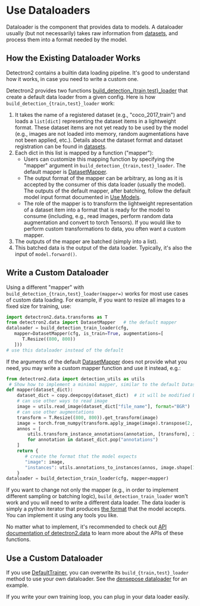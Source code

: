 
# Use Dataloaders

Dataloader is the component that provides data to models.
A dataloader usually (but not necessarily) takes raw information from [datasets](datasets.md),
and process them into a format needed by the model.

## How the Existing Dataloader Works

Detectron2 contains a builtin data loading pipeline.
It's good to understand how it works, in case you need to write a custom one.

Detectron2 provides two functions
[build_detection_{train,test}_loader](../modules/data.html#detectron2.data.build_detection_train_loader)
that create a default data loader from a given config.
Here is how `build_detection_{train,test}_loader` work:

1. It takes the name of a registered dataset (e.g., "coco_2017_train") and loads a `list[dict]` representing the dataset items
   in a lightweight format. These dataset items are not yet ready to be used by the model (e.g., images are
   not loaded into memory, random augmentations have not been applied, etc.).
   Details about the dataset format and dataset registration can be found in
   [datasets](./datasets.md).
2. Each dict in this list is mapped by a function ("mapper"):
   * Users can customize this mapping function by specifying the "mapper" argument in
        `build_detection_{train,test}_loader`. The default mapper is [DatasetMapper](../modules/data.html#detectron2.data.DatasetMapper).
   * The output format of the mapper can be arbitrary, as long as it is accepted by the consumer of this data loader (usually the model).
     The outputs of the default mapper, after batching, follow the default model input format documented in
     [Use Models](./models.html#model-input-format).
   * The role of the mapper is to transform the lightweight representation of a dataset item into a format
     that is ready for the model to consume (including, e.g., read images, perform random data augmentation and convert to torch Tensors).
     If you would like to perform custom transformations to data, you often want a custom mapper.
3. The outputs of the mapper are batched (simply into a list).
4. This batched data is the output of the data loader. Typically, it's also the input of
   `model.forward()`.


## Write a Custom Dataloader

Using a different "mapper" with `build_detection_{train,test}_loader(mapper=)` works for most use cases
of custom data loading.
For example, if you want to resize all images to a fixed size for training, use:

```python
import detectron2.data.transforms as T
from detectron2.data import DatasetMapper   # the default mapper
dataloader = build_detection_train_loader(cfg,
   mapper=DatasetMapper(cfg, is_train=True, augmentations=[
      T.Resize((800, 800))
   ]))
# use this dataloader instead of the default
```
If the arguments of the default [DatasetMapper](../modules/data.html#detectron2.data.DatasetMapper)
does not provide what you need, you may write a custom mapper function and use it instead, e.g.:

```python
from detectron2.data import detection_utils as utils
 # Show how to implement a minimal mapper, similar to the default DatasetMapper
def mapper(dataset_dict):
    dataset_dict = copy.deepcopy(dataset_dict)  # it will be modified by code below
    # can use other ways to read image
    image = utils.read_image(dataset_dict["file_name"], format="BGR")
    # can use other augmentations
    transform = T.Resize((800, 800)).get_transform(image)
    image = torch.from_numpy(transform.apply_image(image).transpose(2, 0, 1))
    annos = [
        utils.transform_instance_annotations(annotation, [transform], image.shape[1:])
        for annotation in dataset_dict.pop("annotations")
    ]
    return {
       # create the format that the model expects
       "image": image,
       "instances": utils.annotations_to_instances(annos, image.shape[1:])
    }
dataloader = build_detection_train_loader(cfg, mapper=mapper)
```

If you want to change not only the mapper (e.g., in order to implement different sampling or batching logic),
`build_detection_train_loader` won't work and you will need to write a different data loader.
The data loader is simply a
python iterator that produces [the format](./models.md) that the model accepts.
You can implement it using any tools you like.

No matter what to implement, it's recommended to
check out [API documentation of detectron2.data](../modules/data) to learn more about the APIs of
these functions.

## Use a Custom Dataloader

If you use [DefaultTrainer](../modules/engine.html#detectron2.engine.defaults.DefaultTrainer),
you can overwrite its `build_{train,test}_loader` method to use your own dataloader.
See the [densepose dataloader](../../projects/DensePose/train_net.py)
for an example.

If you write your own training loop, you can plug in your data loader easily.
